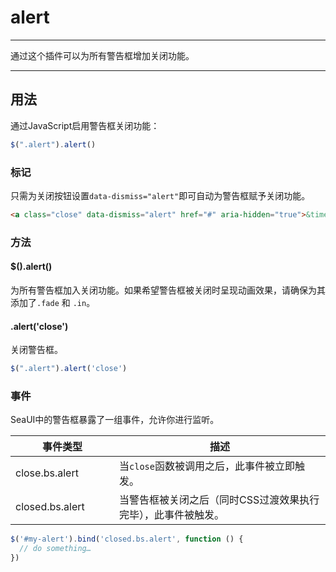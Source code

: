 # alert

---

通过这个插件可以为所有警告框增加关闭功能。

---

## 用法

通过JavaScript启用警告框关闭功能：

```javascript
$(".alert").alert()
```

### 标记

只需为关闭按钮设置`data-dismiss="alert"`即可自动为警告框赋予关闭功能。

```html
<a class="close" data-dismiss="alert" href="#" aria-hidden="true">&times;</a>
```

### 方法

#### $().alert()

为所有警告框加入关闭功能。如果希望警告框被关闭时呈现动画效果，请确保为其添加了`.fade` 和 `.in`。

#### .alert('close')

关闭警告框。

```javascript
$(".alert").alert('close')
```

### 事件

SeaUI中的警告框暴露了一组事件，允许你进行监听。

<table class="table table-bordered table-striped">
        <thead>
          <tr>
            <th style="width: 150px;">事件类型</th>
            <th>描述</th>
          </tr>
        </thead>
        <tbody>
          <tr>
            <td>close.bs.alert</td>
            <td>当<code>close</code>函数被调用之后，此事件被立即触发。</td>
          </tr>
          <tr>
            <td>closed.bs.alert</td>
            <td>当警告框被关闭之后（同时CSS过渡效果执行完毕），此事件被触发。</td>
          </tr>
        </tbody>
</table>

```javascript
$('#my-alert').bind('closed.bs.alert', function () {
  // do something…
})
```